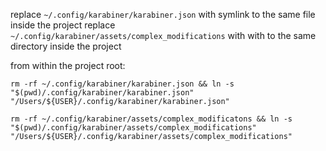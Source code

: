 replace `~/.config/karabiner/karabiner.json` with symlink to the same file inside the project
replace `~/.config/karabiner/assets/complex_modifications` with with to the same directory inside the project

from within the project root:
```
rm -rf ~/.config/karabiner/karabiner.json && ln -s "$(pwd)/.config/karabiner/karabiner.json" "/Users/${USER}/.config/karabiner/karabiner.json"
```
```
rm -rf ~/.config/karabiner/assets/complex_modificatons && ln -s "$(pwd)/.config/karabiner/assets/complex_modifications" "/Users/${USER}/.config/karabiner/assets/complex_modifications"
```
